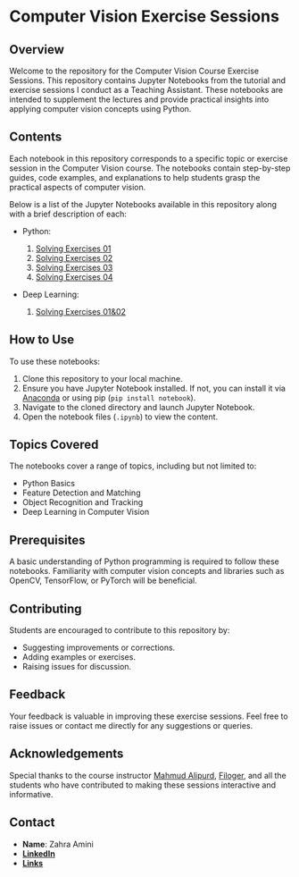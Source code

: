 # Computer Vision Exercise Sessions

## Overview
Welcome to the repository for the Computer Vision Course Exercise Sessions. This repository contains Jupyter Notebooks from the tutorial and exercise sessions I conduct as a Teaching Assistant. These notebooks are intended to supplement the lectures and provide practical insights into applying computer vision concepts using Python.

## Contents
Each notebook in this repository corresponds to a specific topic or exercise session in the Computer Vision course. The notebooks contain step-by-step guides, code examples, and explanations to help students grasp the practical aspects of computer vision.

Below is a list of the Jupyter Notebooks available in this repository along with a brief description of each:
- Python:
  1. [Solving Exercises 01](https://github.com/aminizahra/FFCVS_Dec2024/blob/main/Python/SolvingExercises01.ipynb)
  2. [Solving Exercises 02](https://github.com/aminizahra/FFCVS_Dec2024/blob/main/Python/SolvingExercises02.ipynb)
  3. [Solving Exercises 03](https://github.com/aminizahra/FFCVS_Dec2024/tree/main/Python/SolvingExercises03)
  4. [Solving Exercises 04](https://github.com/aminizahra/FFCVS_Dec2024/blob/main/Python/SolvingExercises04-AnswerSheet.ipynb)

- Deep Learning:
  1. [Solving Exercises 01&02](https://github.com/aminizahra/FFCVS_Dec2024/tree/main/Deep%20Learning/01_EX01%26EX02)
## How to Use
To use these notebooks:
1. Clone this repository to your local machine.
2. Ensure you have Jupyter Notebook installed. If not, you can install it via [Anaconda](https://www.anaconda.com/products/individual) or using pip (`pip install notebook`).
3. Navigate to the cloned directory and launch Jupyter Notebook.
4. Open the notebook files (`.ipynb`) to view the content.

## Topics Covered
The notebooks cover a range of topics, including but not limited to:
- Python Basics
- Feature Detection and Matching
- Object Recognition and Tracking
- Deep Learning in Computer Vision

## Prerequisites
A basic understanding of Python programming is required to follow these notebooks. Familiarity with computer vision concepts and libraries such as OpenCV, TensorFlow, or PyTorch will be beneficial.

## Contributing
Students are encouraged to contribute to this repository by:
- Suggesting improvements or corrections.
- Adding examples or exercises.
- Raising issues for discussion.

## Feedback
Your feedback is valuable in improving these exercise sessions. Feel free to raise issues or contact me directly for any suggestions or queries.

## Acknowledgements
Special thanks to the course instructor [Mahmud Alipurd](https://github.com/MhmudAlpurd), [Filoger](https://github.com/filoger), and all the students who have contributed to making these sessions interactive and informative.

## Contact
- **Name**: Zahra Amini
- [**LinkedIn**](https://www.linkedin.com/in/zahraamini-ai/)
- [**Links**](https://zil.ink/zahraamini)

